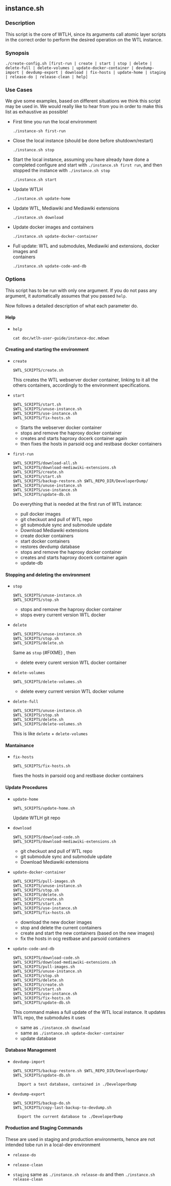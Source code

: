instance.sh
------------

### Description

This script is the core of WTLH, since its arguments call atomic layer scripts
in the correct order to perform the desired operation on the WTL instance.

### Synopsis

```{.bash}
./create-config.sh [first-run | create | start | stop | delete | delete-full | delete-volumes | update-docker-container | devdump-import | devdump-export | download | fix-hosts | update-home | staging | release-do | release-clean | help]
```

### Use Cases

We give some examples, based on different situations we think this script
may be used in. We would really like to hear from you in order to
make this list as exhaustive as possible!

* First time you run the local environment
    ```{.bash}
    ./instance-sh first-run
    ```

* Close the local instance (should be done before shutdown/restart)
    ```{.bash}
    ./instance.sh stop
    ```

* Start the local instance, assuming you have already have done a completed
    configure and start with `./instance.sh first run`, and then stopped
    the instance with `./instance.sh stop`
    ```{.bash}
    ./instance.sh start
    ```

* Update WTLH
    ```{.bash}
    ./instance.sh update-home
    ```

* Update WTL, Mediawiki and Mediawiki extensions
    ```{.bash}
    ./instance.sh download
    ```

* Update docker images and containers
    ```{.bash}
    ./instance.sh update-docker-container
    ```

* Full update: WTL and submodules, Mediawiki and extensions, docker images and      
    containers
    ```{.bash}
    ./instance.sh update-code-and-db
    ```


### Options

This script has to be run with only one argument. If you do not pass any
argument, it automatically assumes that you passed `help`.

Now follows a detailed description of what each parameter do.

#### Help

* `help`
    ```{.bash}
    cat doc/wtlh-user-guide/instance-doc.mdown
    ```

#### Creating and starting the environment

* `create`
    ```{.bash}
    $WTL_SCRIPTS/create.sh
    ```

    This creates the WTL webserver docker container, linking to it all the
    others containers, accordingly to the environment specifications.

* `start`
    ```{.bash}
    $WTL_SCRIPTS/start.sh
    $WTL_SCRIPTS/unuse-instance.sh
    $WTL_SCRIPTS/use-instance.sh
    $WTL_SCRIPTS/fix-hosts.sh
    ```
    * Starts the webserver docker container
    * stops and remove the haproxy docker container
    * creates and starts haproxy docerk container again
    * then fixes the hosts in parsoid ocg and restbase docker containers

* `first-run`
    ```{.bash}
    $WTL_SCRIPTS/download-all.sh
    $WTL_SCRIPTS/download-mediawiki-extensions.sh
    $WTL_SCRIPTS/create.sh
    $WTL_SCRIPTS/start.sh
    $WTL_SCRIPTS/backup-restore.sh $WTL_REPO_DIR/DeveloperDump/
    $WTL_SCRIPTS/unuse-instance.sh
    $WTL_SCRIPTS/use-instance.sh
    $WTL_SCRIPTS/update-db.sh
    ```
    Do everything that is needed at the first run of WTL instance:
    * pull docker images
    * git checkuot and pull of WTL repo
    * git submodule sync and submodule update
    * Download Mediawiki extensions
    * create docker containers
    * start docker containers
    * restores devdump database
    * stops and remove the haproxy docker container
    * creates and starts haproxy docerk container again
    * update-db

#### Stopping and deleting the environment

* `stop`
    ```{.bash}{.bash}
    $WTL_SCRIPTS/unuse-instance.sh
    $WTL_SCRIPTS/stop.sh
    ```

    * stops and remove the haproxy docker container
    * stops every current version WTL docker

* `delete`
    ```{.bash}
    $WTL_SCRIPTS/unuse-instance.sh
    $WTL_SCRIPTS/stop.sh
    $WTL_SCRIPTS/delete.sh
    ```
    Same as `stop` (#FIXME) , then
    * delete every curent version WTL docker container

* `delete-volumes`
    ```{.bash}
    $WTL_SCRIPTS/delete-volumes.sh
    ```

    * delete every current version WTL docker volume

* `delete-full`
    ```{.bash}
    $WTL_SCRIPTS/unuse-instance.sh
    $WTL_SCRIPTS/stop.sh
    $WTL_SCRIPTS/delete.sh
    $WTL_SCRIPTS/delete-volumes.sh
    ```

     This is like `delete` + `delete-volumes`

#### Mantainance

* `fix-hosts`
    ```{.bash}
    $WTL_SCRIPTS/fix-hosts.sh
    ```

    fixes the hosts in parsoid ocg and restbase docker containers

#### Update Procedures

* `update-home`
    ```{.bash}
    $WTL_SCRIPTS/update-home.sh
    ```

    Update WTLH git repo

* `download`
    ```{.bash}
    $WTL_SCRIPTS/download-code.sh
    $WTL_SCRIPTS/download-mediawiki-extensions.sh
    ```

    * git checkuot and pull of WTL repo
    * git submodule sync and submodule update
    * Download Mediawiki extensions

* `update-docker-container`
    ```{.bash}
    $WTL_SCRIPTS/pull-images.sh
    $WTL_SCRIPTS/unuse-instance.sh
    $WTL_SCRIPTS/stop.sh
    $WTL_SCRIPTS/delete.sh
    $WTL_SCRIPTS/create.sh
    $WTL_SCRIPTS/start.sh
    $WTL_SCRIPTS/use-instance.sh
    $WTL_SCRIPTS/fix-hosts.sh
    ```

    * download the new docker images
    * stop and delete the current containers
    * create and start the new containers (based on the new images)
    * fix the hosts in ocg restbase and parsoid containers

* `update-code-and-db`
    ```{.bash}
    $WTL_SCRIPTS/download-code.sh
    $WTL_SCRIPTS/download-mediawiki-extensions.sh
    $WTL_SCRIPTS/pull-images.sh
    $WTL_SCRIPTS/unuse-instance.sh
    $WTL_SCRIPTS/stop.sh
    $WTL_SCRIPTS/delete.sh
    $WTL_SCRIPTS/create.sh
    $WTL_SCRIPTS/start.sh
    $WTL_SCRIPTS/use-instance.sh
    $WTL_SCRIPTS/fix-hosts.sh
    $WTL_SCRIPTS/update-db.sh
    ```

    This command makes a full update of the WTL local instance.
    It updates WTL repo, the submodules it uses

    * same as `./instance.sh download`
    * same as `./isntance.sh update-docker-container`
    * update database

#### Database Management

* `devdump-import`
    ```{.bash}
    $WTL_SCRIPTS/backup-restore.sh $WTL_REPO_DIR/DeveloperDump/
    $WTL_SCRIPTS/update-db.sh
    ```

        Import a test database, contained in ./DeveloperDump

* `devdump-export`
    ```{.bash}
    $WTL_SCRIPTS/backup-do.sh
    $WTL_SCRIPTS/copy-last-backup-to-devdump.sh
    ```

        Export the current database to ./DeveloperDump

#### Production and Staging Commands

These are used in staging and production environments, hence are not intended
tobe run in a local-dev environment

* `release-do`

* `release-clean`

* `staging`
    same as `./instance.sh release-do` and then `./instance.sh release-clean`
